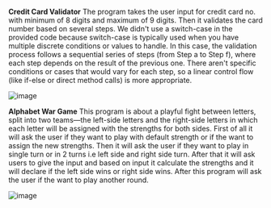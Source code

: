**Credit Card Validator**
The program takes the user input for credit card no. with minimum of 8 digits and maximum of 9 digits. Then it validates the card number based on several steps. We didn't use a switch-case in the provided code because switch-case is typically used when you have multiple discrete conditions or values to handle. In this case, the validation process follows a sequential series of steps (from Step a to Step f), where each step depends on the result of the previous one. There aren't specific conditions or cases that would vary for each step, so a linear control flow (like if-else or direct method calls) is more appropriate.

![image](https://github.com/user-attachments/assets/11a1e4c9-ba3c-453a-816a-7dd18882bb1a)


**Alphabet War Game**
This program is about a playful fight between letters, split into two teams—the left-side letters and the right-side letters in which each letter will be assigned with the strengths for both sides. First of all it will ask the user if they want to play with default strength or if the want to assign the new strengths. Then it will ask the user if they want to play in single turn or in 2 turns i.e left side and right side turn. After that it will ask users to give the input and based on input it calculate the strengths and it will declare if the left side wins or right side wins. After this program will ask the user if the want to play another round.

![image](https://github.com/user-attachments/assets/2088ee1e-3bd4-433a-93a3-cec2953f9892)
